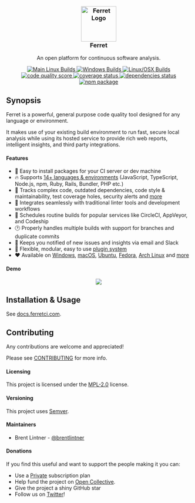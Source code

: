 <h3 align="center">
<img width="96px" style="background: none" src="https://user-images.githubusercontent.com/93340/37132572-47f33a4a-225c-11e8-910f-443d192f7faf.png" alt="Ferret Logo">
<br/>
Ferret
</h3>

<p align="center">
  An open platform for continuous software analysis.
</p>

<p align="center">
  <a href="https://circleci.com/gh/forthright/ferret">
    <img src="https://circleci.com/gh/forthright/ferret.svg?style=shield&circle-token=76807e9cc864afc2d2af7db4c744a0eae8b9fc00" alt="Main Linux Builds">
  </a>
  <a href="https://ci.appveyor.com/project/brentlintner/ferret/branch/master">
    <img src="https://ci.appveyor.com/api/projects/status/3qu5ih8n3iufpait/branch/master?svg=true" alt="Windows Builds">
  </a>
  <a href="https://travis-ci.org/forthright/ferret">
    <img src="https://travis-ci.org/forthright/ferret.svg?branch=master" alt="Linux/OSX Builds">
  </a>
  <a href="https://ferretci.com/~brentlintner/ferret">
    <img src="https://ferretci.com/api/v0/projects/ferret/badges/score?token=USryyHar5xQs7cBjNUdZ" alt="code quality score">
  </a>
  <a href="https://ferretci.com/~brentlintner/ferret">
    <img src="https://ferretci.com/api/v0/projects/ferret/badges/coverage?token=USryyHar5xQs7cBjNUdZ" alt="coverage status">
  </a>
  <a href="https://ferretci.com/~brentlintner/ferret">
    <img src="https://ferretci.com/api/v0/projects/ferret/badges/dependency?token=USryyHar5xQs7cBjNUdZ" alt="dependencies status">
  </a>
  <a href="https://www.npmjs.com/package/ferret">
    <img src="https://badge.fury.io/js/ferret.svg" alt="npm package">
  </a>
</p>

## Synopsis

Ferret is a powerful, general purpose code quality tool designed for any language or environment.

It makes use of your existing build environment to run fast, secure local analysis while using
its hosted service to provide rich web reports, intelligent insights, and third party integrations.

#### Features

* :electric_plug: Easy to install packages for your CI server or dev machine
* :fire: Supports [14+ languages & environments](https://docs.ferretci.com/lang) (JavaScript, TypeScript, Node.js, npm, Ruby, Rails, Bundler, PHP etc.)
* :muscle: Tracks complex code, outdated dependencies, code style & maintainability, test coverage holes, security alerts and [more]()
* :raising_hand: Integrates seamlessly with traditional linter tools and development workflows
* :shower: Schedules routine builds for popular services like CircleCI, AppVeyor, and Codeship
* :clock2: Properly handles multiple builds with support for branches and duplicate commits
* :email: Keeps you notified of new issues and insights via email and Slack
* :wrench: Flexible, modular, easy to use [plugin system]()
* :hearts: Available on [Windows](), [macOS](), [Ubuntu](), [Fedora](), [Arch Linux]() and [more]()

#### Demo

<p align="center">
  <a href="https://asciinema.org/a/137383" target="_blank">
    <img src="https://user-images.githubusercontent.com/93340/30343065-0c55ca06-97ca-11e7-95a8-bd4605f8c452.png"/>
  </a>
</p>

## Installation & Usage

See [docs.ferretci.com](https://docs.ferretci.com).

## Contributing

Any contributions are welcome and appreciated!

Please see [CONTRIBUTING](CONTRIBUTING.md) for more info.

#### Licensing

This project is licensed under the [MPL-2.0](LICENSE) license.

#### Versioning

This project uses [Semver](http://semver.org).

#### Maintainers

- Brent Lintner - [@brentlintner](http://github.com/brentlintner)

#### Donations

If you find this useful and want to support the people making it you can:

* Use a [Private](https://ferretci.com/pricing) subscription plan
* Help fund the project on [Open Collective]().
* Give the project a shiny GitHub star
* Follow us on [Twitter](https://twitter.com/ferretci)!
